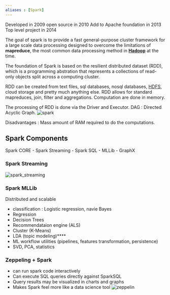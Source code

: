 ```yaml
---
aliases : [Spark]
---
```

Developed in 2009
open source in 2010
Add to Apache foundation in 2013
Top level project in 2014

The goal of spark is to provide a fast general-purpose cluster framework for a large scale data processing designed to overcome the limitations of **mapreduce**, the most common data processing method in **[Hadoop](hadoop.md)** at the time.

The foundation of Spark is based on the resilient distributed dataset (RDD), which is a programming abstration that represents a collections of read-only objects split across a computing cluster.

RDD can be created from text files, sql databases, nosql databases, [HDFS](HDFS.md), cloud storage and pretty much anything else.
RDD allows for standard mapreduces, join, filter and aggregations.
Computation are done in memory.

The processing of RDD is done via the Driver and Executor. 
DAG : Directed Acyclic Graph.
![spark](spark.png)

Disadvantages : Mass amount of RAM required to do the computations.

## Spark Components

Spark CORE
	- Spark Streaming
	- Spark SQL
	- MLLib
	- GraphX

### Spark Streaming
![spark_streaming](spark_streaming.png)

### Spark MLLib
Distributed and scalable
- classification : Logistic regression, navie Bayes
- Regression
- Decision Trees
- Recommendataion engine (ALS)
- Cluster (K-Means)
- LDA (topic modeling)****
- ML workflow utilities (pipelines, features transformation, persistence)
- SVD, PCA, statistics

### Zeppeling + Spark
- can run spark code interactively
- Can execute SQL queries directly against SparkSQL
- Query results may be visualized in charts and graphs
- Makes Spark feel more like a data science tool
![zeppelin](zeppelin.png)